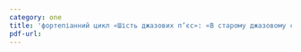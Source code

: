 ```yaml
---
category: one
title: 'фортепіанний цикл «Шість джазових п’єс»: «В старому джазовому стилі»'
pdf-url:
---
```


